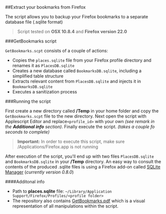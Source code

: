 ##Extract your bookmarks from Firefox

The script allows you to backup your Firefox bookmarks to a separate database file (.sqlite format)

> Script tested on **OSX 10.8.4** and **Firefox version 22.0**


###GetBookmarks script

`GetBookmarks.scpt` consists of a couple of actions:
 
* Copies the `places.sqlite` file from your Firefox profile directory and renames it as `PlacesDB.sqlite`
* Creates a new database called `BookmarksDB.sqlite`, including a simplified table structure
* Extracts relevant content from `PlacesDB.sqlite` and injects it in `BookmarksDB.sqlite`
* Executes a sanitization process

###Running the script

First create a new directory called **/Temp** in your home folder and copy the `GetBookmarks.scpt` file to the new directory. Next open the script with Applescript Editor and replace`<profile_id>` with your own _(see remark in the **Additional info** section)_. Finally execute the script. _(takes a couple fo seconds to complete)_

> **Important:** In order to execute this script, make sure /Applications/Firefox.app is not running

After execution of the script, you'll end up with two files `PlacesDB.sqlite` and `BookmarksDB.sqlite` in your **/Temp** directory. An easy way to consult the contents of the produced .sqlite files is using a Firefox add-on called [SQLite Manager](https://code.google.com/p/sqlite-manager) (_currently version 0.8.0_)  

####Additonal info
* Path to **places.sqlite** file: `~/Library/Application Support/Firefox/Profiles/<profile folder>`
* The repository also contains [GetBookmarks.pdf](https://github.com/nrollr/applescript/tree/master/backup_bookmarks/GetBookmarks.pdf) which is a visual representation of all manipulations within the script.
